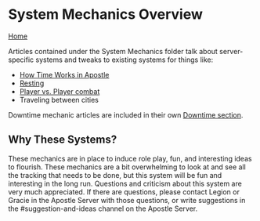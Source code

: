 # System Mechanics Overview
[Home](../11%20General/11.01%20Server%20Introduction.md)

Articles contained under the System Mechanics folder talk about server-specific systems and tweaks to existing systems for things like:
- [How Time Works in Apostle](15.02%20Time%20in%20Apostle.md)
- [Resting](15.03%20Resting%20in%20Apostle.md)
- [Player vs. Player combat](15.04%20Player%20vs%20Player%20Combat.md)
- Traveling between cities

Downtime mechanic articles are included in their own [Downtime section](../13%20Downtime/13.01%20Downtime%20Overview.md).

## Why These Systems?
These mechanics are in place to induce role play, fun, and interesting ideas to flourish. These mechanics are a bit overwhelming to look at and see all the tracking that needs to be done, but this system will be fun and interesting in the long run. Questions and criticism about this system are very much appreciated. If there are questions, please contact Legion or Gracie in the Apostle Server with those questions, or write suggestions in the #suggestion-and-ideas channel on the Apostle Server.
